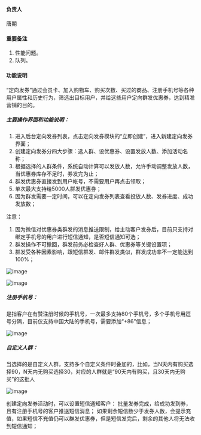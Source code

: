 #### 负责人
唐期

#### 重要备注
1. 性能问题。
2. 队列。

#### 功能说明

“定向发券”通过会员卡、加入购物车、购买次数、买过的商品、注册手机号等各种用户属性和历史行为，筛选出目标用户，并给这些用户定向群发优惠券，达到精准营销的目的。

##### 主要操作界面和功能说明：
1. 进入后台定向发券列表，点击定向发券模块的“立即创建”，进入新建定向发券界面；
2. 创建定向发券分四大步骤：选人群、设优惠券、设置发放人数、添加活动名称；
3. 根据选择的人群条件，系统自动计算可以发放人数，允许手动调整发放人数，当优惠券库存不足时，券发完为止；
4. 群发优惠券直接发到用户帐号，不需要用户再点击领取；
5. 单次最大支持给5000人群发优惠券；
6. 因为群发需要一定时间，可以在定向发券列表查看投放人数、发券进度、成功发放数；

注意：
1. 因为微信对优惠券类群发的消息推送限制，给主动客户发券后，目前只支持对绑定手机号的用户进行短信通知，是否短信通知可选；
2. 群发操作不可撤回，群发前务必检查好人群、优惠券等关键设置项；
3. 群发受各种因素影响，跟短信群发、邮件群发类似，群发成功率不一定能达到100%；

![image](https://bbs-img.yzcdn.cn/forum/201704/17/102906ciiz1hhvgzppm9yx.png!ori)

![image](https://bbs-img.yzcdn.cn/forum/201704/20/112038uee2vwf22138g3y1.png!ori)

##### 注册手机号：
是指客户在有赞注册时候的手机号，一次最多支持80个手机号，多个手机号用逗号分隔，目前仅支持中国大陆的手机号，需要添加“+86”信息；

![image](https://bbs-img.yzcdn.cn/forum/201704/20/112722qzngqbgebqi9y8qq.png!ori)

##### 自定义人群：

当选择的是自定义人群，支持多个自定义条件时叠加的，比如，当N天内有购买选择90，N天内无购买选择30，对应的人群就是“90天内有购买，且30天内无购买”的这批人

![image](https://bbs-img.yzcdn.cn/forum/201704/17/105641uz772ii9urzs7su7.png!ori)

创建定向发券活动时，可以设置短信通知客户：
批量发券完成，给成功发到券，且有注册手机号的客户推送短信消息；
如果剩余短信数少于发券人数，会提示充值，如果短信不充值仍可以群发优惠券，但是短信发完后，剩余的其他人将无法收到短信通知；